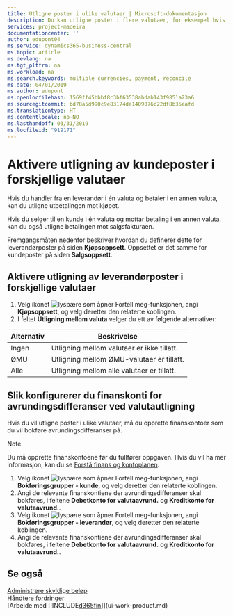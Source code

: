 ```yaml
---
title: Utligne poster i ulike valutaer | Microsoft-dokumentasjon
description: Du kan utligne poster i flere valutaer, for eksempel hvis du selger i én valuta og mottar betaling i en annen.
services: project-madeira
documentationcenter: ''
author: edupont04
ms.service: dynamics365-business-central
ms.topic: article
ms.devlang: na
ms.tgt_pltfrm: na
ms.workload: na
ms.search.keywords: multiple currencies, payment, reconcile
ms.date: 04/01/2019
ms.author: edupont
ms.openlocfilehash: 1569ff45bbbf8c3bf63538abdab143f9851a23a6
ms.sourcegitcommit: bd78a5d990c9e83174da1409076c22df8b35eafd
ms.translationtype: HT
ms.contentlocale: nb-NO
ms.lasthandoff: 03/31/2019
ms.locfileid: "919171"
---
```

# <a name="enable-application-of-ledger-entries-in-different-currencies"></a>Aktivere utligning av kundeposter i forskjellige valutaer
Hvis du handler fra en leverandør i én valuta og betaler i en annen valuta, kan du utligne utbetalingen mot kjøpet.

Hvis du selger til en kunde i én valuta og mottar betaling i en annen valuta, kan du også utligne betalingen mot salgsfakturaen.

Fremgangsmåten nedenfor beskriver hvordan du definerer dette for leverandørposter på siden **Kjøpsoppsett**. Oppsettet er det samme for kundeposter på siden **Salgsoppsett**.

## <a name="to-enable-application-of-vendor-ledger-entries-in-different-currencies"></a>Aktivere utligning av leverandørposter i forskjellige valutaer
1. Velg ikonet ![lyspære som åpner Fortell meg-funksjonen](media/ui-search/search_small.png "Fortell hva du vil gjøre"), angi **Kjøpsoppsett**, og velg deretter den relaterte koblingen.
2. I feltet **Utligning mellom valuta** velger du ett av følgende alternativer:

| Alternativ | Beskrivelse |
| --- | --- |
| Ingen |Utligning mellom valutaer er ikke tillatt. |
| ØMU |Utligning mellom ØMU-valutaer er tillatt. |
| Alle |Utligning mellom alle valutaer er tillatt. |

## <a name="to-set-up-gl-accounts-for-currency-application-rounding-differences"></a>Slik konfigurerer du finanskonti for avrundingsdifferanser ved valutautligning  
Hvis du vil utligne poster i ulike valutaer, må du opprette finanskontoer som du vil bokføre avrundingsdifferanser på.  

> [!NOTE]  
>  Du må opprette finanskontoene før du fullfører oppgaven. Hvis du vil ha mer informasjon, kan du se [Forstå finans og kontoplanen](finance-general-ledger.md).

1. Velg ikonet ![lyspære som åpner Fortell meg-funksjonen](media/ui-search/search_small.png "Fortell hva du vil gjøre"), angi **Bokføringsgrupper - kunde**, og velg deretter den relaterte koblingen.  
2. Angi de relevante finanskontiene der avrundingsdifferanser skal bokføres, i feltene **Debetkonto for valutaavrund.** og **Kreditkonto for valutaavrund.**.  
3. Velg ikonet ![lyspære som åpner Fortell meg-funksjonen](media/ui-search/search_small.png "Fortell hva du vil gjøre"), angi **Bokføringsgrupper - leverandør**, og velg deretter den relaterte koblingen.  
4. Angi de relevante finanskontiene der avrundingsdifferanser skal bokføres, i feltene **Debetkonto for valutaavrund.** og **Kreditkonto for valutaavrund.**.  

## <a name="see-also"></a>Se også
[Administrere skyldige beløp](payables-manage-payables.md)  
[Håndtere fordringer](receivables-manage-receivables.md)  
[Arbeide med [!INCLUDE[d365fin](includes/d365fin_md.md)]](ui-work-product.md)
